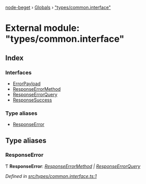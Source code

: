 [node-beget](../README.md) › [Globals](../globals.md) › ["types/common.interface"](_types_common_interface_.md)

# External module: "types/common.interface"

## Index

### Interfaces

* [ErrorPayload](../interfaces/_types_common_interface_.errorpayload.md)
* [ResponseErrorMethod](../interfaces/_types_common_interface_.responseerrormethod.md)
* [ResponseErrorQuery](../interfaces/_types_common_interface_.responseerrorquery.md)
* [ResponseSuccess](../interfaces/_types_common_interface_.responsesuccess.md)

### Type aliases

* [ResponseError](_types_common_interface_.md#responseerror)

## Type aliases

###  ResponseError

Ƭ **ResponseError**: *[ResponseErrorMethod](../interfaces/_types_common_interface_.responseerrormethod.md) | [ResponseErrorQuery](../interfaces/_types_common_interface_.responseerrorquery.md)*

*Defined in [src/types/common.interface.ts:1](https://github.com/olehcambel/node-beget/blob/9994d31/src/types/common.interface.ts#L1)*
